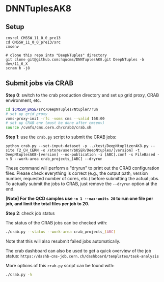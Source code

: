# DNNTuplesAK8

## Setup
```
cmsrel CMSSW_11_0_0_pre13
cd CMSSW_11_0_0_pre13/src
cmsenv

# clone this repo into "DeepNTuples" directory
git clone git@github.com:hqucms/DNNTuplesAK8.git DeepNTuples -b dev/11_0_X
scram b -j8
```

## Submit jobs via CRAB

**Step 0**: switch to the crab production directory and set up grid proxy, CRAB environment, etc.

```bash
cd $CMSSW_BASE/src/DeepNTuples/Ntupler/run
# set up grid proxy
voms-proxy-init -rfc -voms cms --valid 168:00
# set up CRAB env (must be done after cmsenv)
source /cvmfs/cms.cern.ch/crab3/crab.sh
```

**Step 1**: use the `crab.py` script to submit the CRAB jobs:

`python crab.py --set-input-dataset -p ../test/DeepNtuplizerAK8.py --site T2_CH_CERN -o /store/user/$USER/DeepNtuples/[version] -t DeepNtuplesAK8-[version] --no-publication -i [ABC].conf -s FileBased -n 5 --work-area crab_projects_[ABC] --dryrun`

These command will perform a "dryrun" to print out the CRAB configuration files. Please check everything is correct (e.g., the output path, version number, requested number of cores, etc.) before submitting the actual jobs. To actually submit the jobs to CRAB, just remove the `--dryrun` option at the end.

**[Note] For the QCD samples use `-n 1 --max-units 20` to run one file per job, and limit the total files per job to 20.**


**Step 2**: check job status

The status of the CRAB jobs can be checked with:

```bash
./crab.py --status --work-area crab_projects_[ABC]
```

Note that this will also resubmit failed jobs automatically.

The crab dashboard can also be used to get a quick overview of the job status:
`https://dashb-cms-job.cern.ch/dashboard/templates/task-analysis`

More options of this `crab.py` script can be found with:

```bash
./crab.py -h
```

